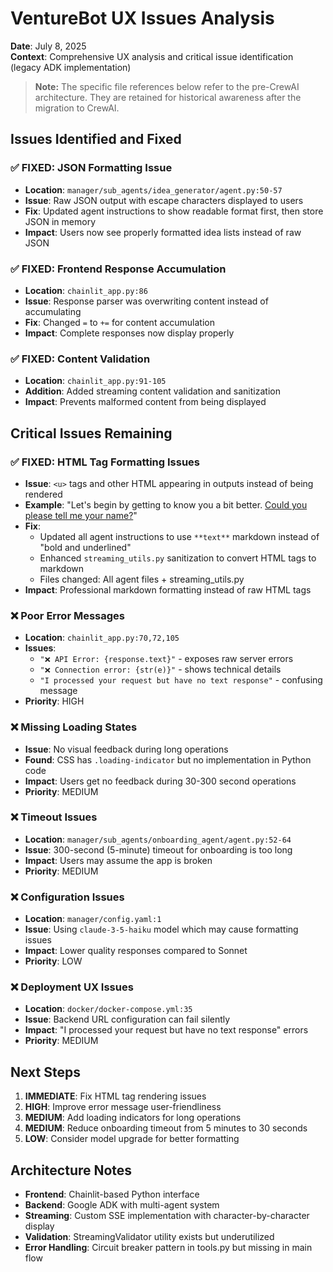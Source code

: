 # VentureBot UX Issues Analysis

**Date**: July 8, 2025  
**Context**: Comprehensive UX analysis and critical issue identification (legacy ADK implementation)

> **Note:** The specific file references below refer to the pre-CrewAI architecture.
> They are retained for historical awareness after the migration to CrewAI.

## Issues Identified and Fixed

### ✅ FIXED: JSON Formatting Issue
- **Location**: `manager/sub_agents/idea_generator/agent.py:50-57`
- **Issue**: Raw JSON output with escape characters displayed to users
- **Fix**: Updated agent instructions to show readable format first, then store JSON in memory
- **Impact**: Users now see properly formatted idea lists instead of raw JSON

### ✅ FIXED: Frontend Response Accumulation
- **Location**: `chainlit_app.py:86`
- **Issue**: Response parser was overwriting content instead of accumulating
- **Fix**: Changed `=` to `+=` for content accumulation
- **Impact**: Complete responses now display properly

### ✅ FIXED: Content Validation
- **Location**: `chainlit_app.py:91-105`
- **Addition**: Added streaming content validation and sanitization
- **Impact**: Prevents malformed content from being displayed

## Critical Issues Remaining

### ✅ FIXED: HTML Tag Formatting Issues
- **Issue**: `<u>` tags and other HTML appearing in outputs instead of being rendered
- **Example**: "Let's begin by getting to know you a bit better. <u>Could you please tell me your name?</u>"
- **Fix**: 
  - Updated all agent instructions to use `**text**` markdown instead of "bold and underlined"
  - Enhanced `streaming_utils.py` sanitization to convert HTML tags to markdown
  - Files changed: All agent files + streaming_utils.py
- **Impact**: Professional markdown formatting instead of raw HTML tags

### ❌ Poor Error Messages
- **Location**: `chainlit_app.py:70,72,105`
- **Issues**:
  - `"❌ API Error: {response.text}"` - exposes raw server errors
  - `"❌ Connection error: {str(e)}"` - shows technical details 
  - `"I processed your request but have no text response"` - confusing message
- **Priority**: HIGH

### ❌ Missing Loading States
- **Issue**: No visual feedback during long operations
- **Found**: CSS has `.loading-indicator` but no implementation in Python code
- **Impact**: Users get no feedback during 30-300 second operations
- **Priority**: MEDIUM

### ❌ Timeout Issues
- **Location**: `manager/sub_agents/onboarding_agent/agent.py:52-64`
- **Issue**: 300-second (5-minute) timeout for onboarding is too long
- **Impact**: Users may assume the app is broken
- **Priority**: MEDIUM

### ❌ Configuration Issues
- **Location**: `manager/config.yaml:1`
- **Issue**: Using `claude-3-5-haiku` model which may cause formatting issues
- **Impact**: Lower quality responses compared to Sonnet
- **Priority**: LOW

### ❌ Deployment UX Issues
- **Location**: `docker/docker-compose.yml:35`
- **Issue**: Backend URL configuration can fail silently
- **Impact**: "I processed your request but have no text response" errors
- **Priority**: MEDIUM

## Next Steps

1. **IMMEDIATE**: Fix HTML tag rendering issues
2. **HIGH**: Improve error message user-friendliness
3. **MEDIUM**: Add loading indicators for long operations
4. **MEDIUM**: Reduce onboarding timeout from 5 minutes to 30 seconds
5. **LOW**: Consider model upgrade for better formatting

## Architecture Notes

- **Frontend**: Chainlit-based Python interface
- **Backend**: Google ADK with multi-agent system
- **Streaming**: Custom SSE implementation with character-by-character display
- **Validation**: StreamingValidator utility exists but underutilized
- **Error Handling**: Circuit breaker pattern in tools.py but missing in main flow

